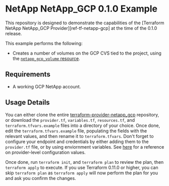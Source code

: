 # NetApp NetApp_GCP 0.1.0 Example

This repository is designed to demonstrate the capabilities of the [Terraform
NetApp NetApp_GCP Provider][ref-tf-netapp-gcp] at the time of the 0.1.0 release.

[ref-tf-netapp_gcp]: https://www.terraform.io/docs/providers/netapp/gcp/index.html

This example performs the following:

* Creates a number of volumes on the GCP CVS tied to the project,
  using the [`netapp_gcp_volume` resource][ref-tf-netapp-gcp-volume].

[ref-tf-netapp-gcp-volume]: https://www.terraform.io/docs/providers/netapp/gcp/r/volume.html

## Requirements

* A working GCP NetApp account.

## Usage Details

You can either clone the entire
[terraform-provider-netapp_gcp][ref-tf-netapp-gcp-github] repository, or download the
`provider.tf`, `variables.tf`, `resources.tf`, and
`terraform.tfvars.example` files into a directory of your choice. Once done,
edit the `terraform.tfvars.example` file, populating the fields with the
relevant values, and then rename it to `terraform.tfvars`. Don't forget to
configure your endpoint and credentials by either adding them to the
`provider.tf` file, or by using enviornment variables. See
[here][ref-tf-netapp-gcp-provider-settings] for a reference on provider-level
configuration values.

[ref-tf-netapp-gcp-github]: https://github.com/terraform-providers/terraform-provider-netapp-gcp
[ref-tf-netapp-gcp-provider-settings]: https://www.terraform.io/docs/providers/netapp/gcp/index.html#argument-reference

Once done, run `terraform init`, and `terraform plan` to review the plan, then
`terraform apply` to execute. If you use Terraform 0.11.0 or higher, you can
skip `terraform plan` as `terraform apply` will now perform the plan for you and
ask you confirm the changes.
